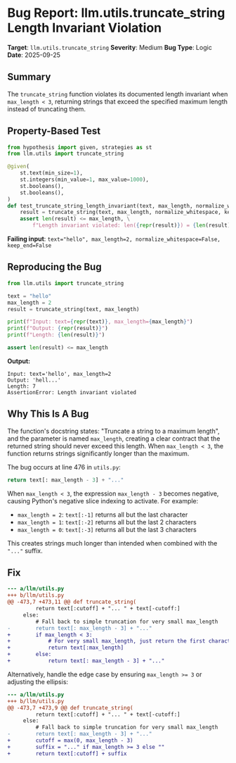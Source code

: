 # Bug Report: llm.utils.truncate_string Length Invariant Violation

**Target**: `llm.utils.truncate_string`
**Severity**: Medium
**Bug Type**: Logic
**Date**: 2025-09-25

## Summary

The `truncate_string` function violates its documented length invariant when `max_length < 3`, returning strings that exceed the specified maximum length instead of truncating them.

## Property-Based Test

```python
from hypothesis import given, strategies as st
from llm.utils import truncate_string

@given(
    st.text(min_size=1),
    st.integers(min_value=1, max_value=1000),
    st.booleans(),
    st.booleans(),
)
def test_truncate_string_length_invariant(text, max_length, normalize_whitespace, keep_end):
    result = truncate_string(text, max_length, normalize_whitespace, keep_end)
    assert len(result) <= max_length, \
        f"Length invariant violated: len({repr(result)}) = {len(result)} > {max_length}"
```

**Failing input**: `text="hello", max_length=2, normalize_whitespace=False, keep_end=False`

## Reproducing the Bug

```python
from llm.utils import truncate_string

text = "hello"
max_length = 2
result = truncate_string(text, max_length)

print(f"Input: text={repr(text)}, max_length={max_length}")
print(f"Output: {repr(result)}")
print(f"Length: {len(result)}")

assert len(result) <= max_length
```

**Output:**
```
Input: text='hello', max_length=2
Output: 'hell...'
Length: 7
AssertionError: Length invariant violated
```

## Why This Is A Bug

The function's docstring states: "Truncate a string to a maximum length", and the parameter is named `max_length`, creating a clear contract that the returned string should never exceed this length. When `max_length < 3`, the function returns strings significantly longer than the maximum.

The bug occurs at line 476 in `utils.py`:
```python
return text[: max_length - 3] + "..."
```

When `max_length < 3`, the expression `max_length - 3` becomes negative, causing Python's negative slice indexing to activate. For example:
- `max_length = 2`: `text[:-1]` returns all but the last character
- `max_length = 1`: `text[:-2]` returns all but the last 2 characters
- `max_length = 0`: `text[:-3]` returns all but the last 3 characters

This creates strings much longer than intended when combined with the `"..."` suffix.

## Fix

```diff
--- a/llm/utils.py
+++ b/llm/utils.py
@@ -473,7 +473,11 @@ def truncate_string(
         return text[:cutoff] + "... " + text[-cutoff:]
     else:
         # Fall back to simple truncation for very small max_length
-        return text[: max_length - 3] + "..."
+        if max_length < 3:
+            # For very small max_length, just return the first characters
+            return text[:max_length]
+        else:
+            return text[: max_length - 3] + "..."
```

Alternatively, handle the edge case by ensuring `max_length >= 3` or adjusting the ellipsis:

```diff
--- a/llm/utils.py
+++ b/llm/utils.py
@@ -473,7 +473,9 @@ def truncate_string(
         return text[:cutoff] + "... " + text[-cutoff:]
     else:
         # Fall back to simple truncation for very small max_length
-        return text[: max_length - 3] + "..."
+        cutoff = max(0, max_length - 3)
+        suffix = "..." if max_length >= 3 else ""
+        return text[:cutoff] + suffix
```